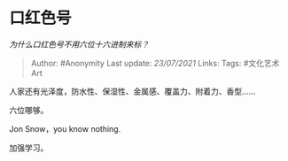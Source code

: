 # 口红色号
*为什么口红色号不用六位十六进制来标？*

> Author: #Anonymity
Last update: *23/07/2021* 
Links:
Tags:  #文化艺术Art



人家还有光泽度，防水性、保湿性、金属感、覆盖力、附着力、香型……

六位哪够。

Jon Snow，you know nothing.

加强学习。



